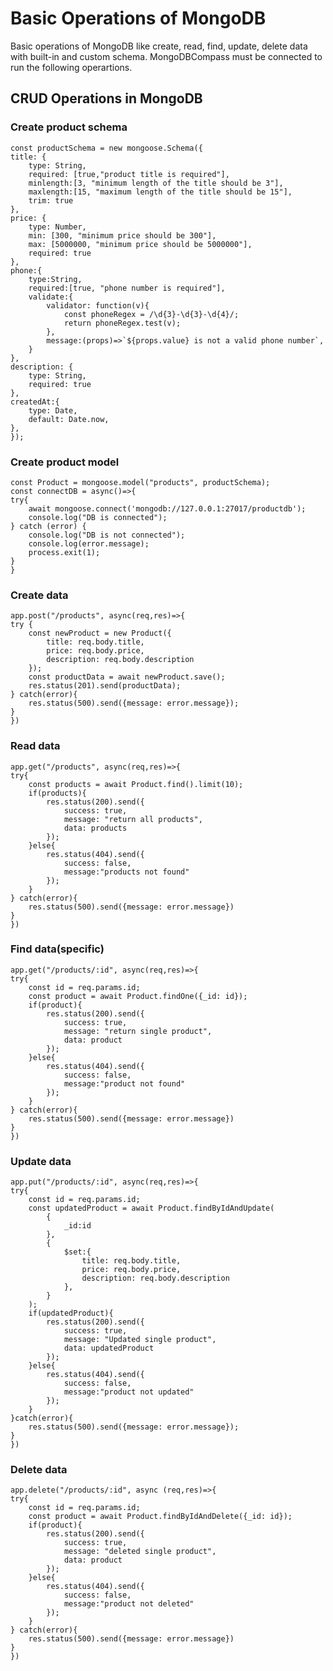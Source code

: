 # Basic Operations of MongoDB

Basic operations of MongoDB like create, read, find, update, delete data with built-in and custom schema. MongoDBCompass must be connected to run the following operartions.

## CRUD Operations in MongoDB

### Create product schema

    const productSchema = new mongoose.Schema({
    title: {
        type: String,
        required: [true,"product title is required"],
        minlength:[3, "minimum length of the title should be 3"],
        maxlength:[15, "maximum length of the title should be 15"],
        trim: true
    },
    price: {
        type: Number,
        min: [300, "minimum price should be 300"],
        max: [5000000, "minimum price should be 5000000"],
        required: true
    },
    phone:{
        type:String,
        required:[true, "phone number is required"],
        validate:{
            validator: function(v){
                const phoneRegex = /\d{3}-\d{3}-\d{4}/;
                return phoneRegex.test(v);
            },
            message:(props)=>`${props.value} is not a valid phone number`,
        }
    },
    description: {
        type: String,
        required: true
    },
    createdAt:{
        type: Date,
        default: Date.now,
    },
    });

### Create product model

    const Product = mongoose.model("products", productSchema);
    const connectDB = async()=>{
    try{
        await mongoose.connect('mongodb://127.0.0.1:27017/productdb');
        console.log("DB is connected");
    } catch (error) {
        console.log("DB is not connected");
        console.log(error.message);
        process.exit(1);
    }
    }

### Create data

    app.post("/products", async(req,res)=>{
    try {
        const newProduct = new Product({
            title: req.body.title,
            price: req.body.price,
            description: req.body.description
        });
        const productData = await newProduct.save();
        res.status(201).send(productData);
    } catch(error){
        res.status(500).send({message: error.message});
    }
    })
 
 ### Read data
 
    app.get("/products", async(req,res)=>{
    try{
        const products = await Product.find().limit(10);
        if(products){
            res.status(200).send({
                success: true,
                message: "return all products",
                data: products
            });
        }else{
            res.status(404).send({
                success: false,
                message:"products not found"
            });
        }
    } catch(error){
        res.status(500).send({message: error.message})
    }
    })
 ### Find data(specific)
 
    app.get("/products/:id", async(req,res)=>{
    try{
        const id = req.params.id;
        const product = await Product.findOne({_id: id});
        if(product){
            res.status(200).send({
                success: true,
                message: "return single product",
                data: product
            });
        }else{
            res.status(404).send({
                success: false,
                message:"product not found"
            });
        }
    } catch(error){
        res.status(500).send({message: error.message})
    }
    })
    
 ### Update data
 
    app.put("/products/:id", async(req,res)=>{
    try{
        const id = req.params.id;
        const updatedProduct = await Product.findByIdAndUpdate(
            {
                _id:id
            },
            {
                $set:{
                    title: req.body.title,
                    price: req.body.price,
                    description: req.body.description
                },
            }
        );
        if(updatedProduct){
            res.status(200).send({
                success: true,
                message: "Updated single product",
                data: updatedProduct
            });
        }else{
            res.status(404).send({
                success: false,
                message:"product not updated"
            });
        }
    }catch(error){
        res.status(500).send({message: error.message});
    }
    })

### Delete data

    app.delete("/products/:id", async (req,res)=>{
    try{
        const id = req.params.id;
        const product = await Product.findByIdAndDelete({_id: id});
        if(product){
            res.status(200).send({
                success: true,
                message: "deleted single product",
                data: product
            });
        }else{
            res.status(404).send({
                success: false,
                message:"product not deleted"
            });
        }
    } catch(error){
        res.status(500).send({message: error.message})
    }
    })
